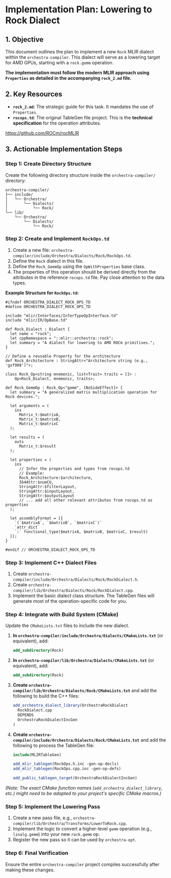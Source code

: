 # Implementation Plan: Lowering to Rock Dialect

## 1. Objective

This document outlines the plan to implement a new `Rock` MLIR dialect within the `orchestra-compiler`. This dialect will serve as a lowering target for AMD GPUs, starting with a `rock.gemm` operation.

**The implementation must follow the modern MLIR approach using `Properties` as detailed in the accompanying `rock_2.md` file.**

## 2. Key Resources

*   **`rock_2.md`**: The strategic guide for this task. It mandates the use of `Properties`.
*   **`rocops.td`**: The original TableGen file project. This is the **technical specification** for the operation attributes.

https://github.com/ROCm/rocMLIR

## 3. Actionable Implementation Steps

### Step 1: Create Directory Structure

Create the following directory structure inside the `orchestra-compiler/` directory:

```
orchestra-compiler/
├── include/
│   └── Orchestra/
│       └── Dialects/
│           └── Rock/
└── lib/
    └── Orchestra/
        └── Dialects/
            └── Rock/
```

### Step 2: Create and Implement `RockOps.td`

1.  Create a new file: `orchestra-compiler/include/Orchestra/Dialects/Rock/RockOps.td`.
2.  Define the `Rock` dialect in this file.
3.  Define the `Rock_GemmOp` using the `OpWithProperties` base class.
4.  The properties of this operation should be derived directly from the attributes in the reference `rocops.td` file. Pay close attention to the data types.

**Example Structure for `RockOps.td`:**

```tablegen
#ifndef ORCHESTRA_DIALECT_ROCK_OPS_TD
#define ORCHESTRA_DIALECT_ROCK_OPS_TD

include "mlir/Interfaces/InferTypeOpInterface.td"
include "mlir/IR/OpBase.td"

def Rock_Dialect : Dialect {
  let name = "rock";
  let cppNamespace = "::mlir::orchestra::rock";
  let summary = "A dialect for lowering to AMD ROCm primitives.";
}

// Define a reusable Property for the architecture
def Rock_Architecture : StringAttr<"Architecture string (e.g., 'gxf908')">;

class Rock_Op<string mnemonic, list<Trait> traits = []> :
    Op<Rock_Dialect, mnemonic, traits>;

def Rock_GemmOp : Rock_Op<"gemm", [NoSideEffect]> {
  let summary = "A generalized matrix multiplication operation for Rock devices.";

  let arguments = (
    ins
      Matrix_t:$matrixA,
      Matrix_t:$matrixB,
      Matrix_t:$matrixC
  );

  let results = (
    outs
      Matrix_t:$result
  );

  let properties = (
    ins
      // Infer the properties and types from rocops.td
      // Example:
      Rock_Architecture:$architecture,
      I64Attr:$numCU,
      StringAttr:$filterLayout,
      StringAttr:$inputLayout,
      StringAttr:$outputLayout
      // ... add all other relevant attributes from rocops.td as properties
  );

  let assemblyFormat = [{
    `(`$matrixA`, `$matrixB`, `$matrixC`)`
    `attr_dict`
    `:` functional_type($matrixA, $matrixB, $matrixC, $result)
  }];
}

#endif // ORCHESTRA_DIALECT_ROCK_OPS_TD
```

### Step 3: Implement C++ Dialect Files

1.  Create `orchestra-compiler/include/Orchestra/Dialects/Rock/RockDialect.h`.
2.  Create `orchestra-compiler/lib/Orchestra/Dialects/Rock/RockDialect.cpp`.
3.  Implement the basic dialect class structure. The TableGen files will generate most of the operation-specific code for you.

### Step 4: Integrate with Build System (CMake)

Update the `CMakeLists.txt` files to include the new dialect.

1.  **In `orchestra-compiler/include/Orchestra/Dialects/CMakeLists.txt`** (or equivalent), add:
    ```cmake
    add_subdirectory(Rock)
    ```
2.  **In `orchestra-compiler/lib/Orchestra/Dialects/CMakeLists.txt`** (or equivalent), add:
    ```cmake
    add_subdirectory(Rock)
    ```
3.  **Create `orchestra-compiler/lib/Orchestra/Dialects/Rock/CMakeLists.txt`** and add the following to build the C++ files:
    ```cmake
    add_orchestra_dialect_library(OrchestraRockDialect
      RockDialect.cpp
      DEPENDS
      OrchestraRockDialectIncGen
    )
    ```
4.  **Create `orchestra-compiler/include/Orchestra/Dialects/Rock/CMakeLists.txt`** and add the following to process the TableGen file:
    ```cmake
    include(MLIRTableGen)

    add_mlir_tablegen(RockOps.h.inc -gen-op-decls)
    add_mlir_tablegen(RockOps.cpp.inc -gen-op-defs)

    add_public_tablegen_target(OrchestraRockDialectIncGen)
    ```

*(Note: The exact CMake function names (`add_orchestra_dialect_library`, etc.) might need to be adapted to your project's specific CMake macros.)*

### Step 5: Implement the Lowering Pass

1.  Create a new pass file, e.g., `orchestra-compiler/lib/Orchestra/Transforms/LowerToRock.cpp`.
2.  Implement the logic to convert a higher-level `gemm` operation (e.g., `linalg.gemm`) into your new `rock.gemm` op.
3.  Register the new pass so it can be used by `orchestra-opt`.

### Step 6: Final Verification

Ensure the entire `orchestra-compiler` project compiles successfully after making these changes.
